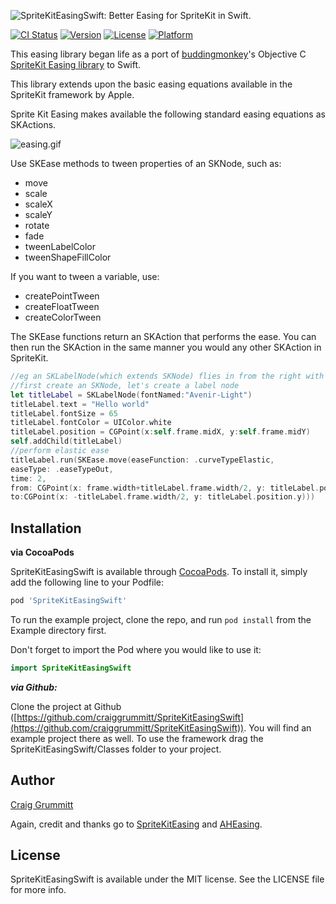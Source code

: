 ![SpriteKitEasingSwift: Better Easing for SpriteKit in Swift. ](SpriteKitEasingSwift.png)

[![CI Status](http://img.shields.io/travis/iosappdevelopmentwithswift@gmail.com/SpriteKitEasingSwift.svg?style=flat)](https://travis-ci.org/iosappdevelopmentwithswift@gmail.com/SpriteKitEasingSwift)
[![Version](https://img.shields.io/cocoapods/v/SpriteKitEasingSwift.svg?style=flat)](http://cocoapods.org/pods/SpriteKitEasingSwift)
[![License](https://img.shields.io/cocoapods/l/SpriteKitEasingSwift.svg?style=flat)](http://cocoapods.org/pods/SpriteKitEasingSwift)
[![Platform](https://img.shields.io/cocoapods/p/SpriteKitEasingSwift.svg?style=flat)](http://cocoapods.org/pods/SpriteKitEasingSwift)

This easing library began life as a port of <a href="https://github.com/buddingmonkey">buddingmonkey</a>'s Objective C <a href="https://github.com/buddingmonkey/SpriteKit-Easing">SpriteKit Easing library</a> to Swift.

This library extends upon the basic easing equations available in the SpriteKit framework by Apple.

Sprite Kit Easing makes available the following standard easing equations as SKActions.

![easing.gif](easing.gif)

Use SKEase methods to tween properties of an SKNode, such as:
* move
* scale
* scaleX
* scaleY
* rotate
* fade
* tweenLabelColor
* tweenShapeFillColor

If you want to tween a variable, use:
* createPointTween
* createFloatTween
* createColorTween

The SKEase functions return an SKAction that performs the ease. You can then run the SKAction in the same manner you would any other SKAction in SpriteKit.

```Swift
//eg an SKLabelNode(which extends SKNode) flies in from the right with an elastic tween:
//first create an SKNode, let's create a label node
let titleLabel = SKLabelNode(fontNamed:"Avenir-Light")
titleLabel.text = "Hello world"
titleLabel.fontSize = 65
titleLabel.fontColor = UIColor.white
titleLabel.position = CGPoint(x:self.frame.midX, y:self.frame.midY)
self.addChild(titleLabel)
//perform elastic ease
titleLabel.run(SKEase.move(easeFunction: .curveTypeElastic,
easeType: .easeTypeOut,
time: 2,
from: CGPoint(x: frame.width+titleLabel.frame.width/2, y: titleLabel.position.y),
to:CGPoint(x: -titleLabel.frame.width/2, y: titleLabel.position.y)))
```

## Installation

**via CocoaPods**

SpriteKitEasingSwift is available through [CocoaPods](http://cocoapods.org). To install
it, simply add the following line to your Podfile:

```ruby
pod 'SpriteKitEasingSwift'
```

To run the example project, clone the repo, and run `pod install` from the Example directory first.

Don't forget to import the Pod where you would like to use it:

```Swift
import SpriteKitEasingSwift
```

***via Github:***

Clone the project at Github ([https://github.com/craiggrummitt/SpriteKitEasingSwift](https://github.com/craiggrummitt/SpriteKitEasingSwift)). You will find an example project there as well. To use the framework drag the SpriteKitEasingSwift/Classes folder to your project.

## Author

<a href="https://github.com/buddingmonkey/SpriteKit-Easing">Craig Grummitt</a>

Again, credit and thanks go to <a href="https://github.com/buddingmonkey/SpriteKit-Easing">SpriteKitEasing</a> and <a href="https://github.com/warrenm/AHEasing">AHEasing</a>.


## License

SpriteKitEasingSwift is available under the MIT license. See the LICENSE file for more info.

